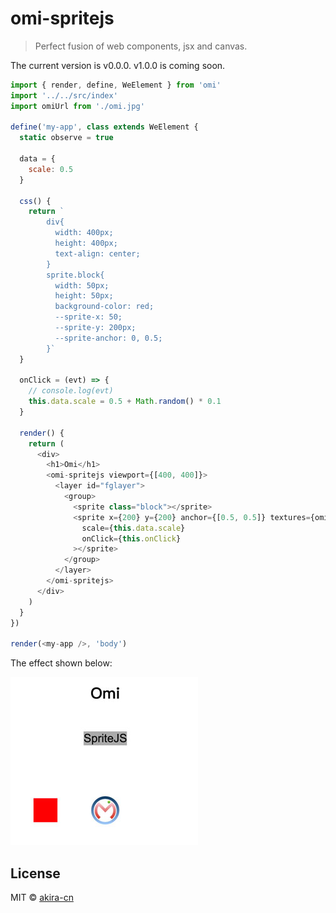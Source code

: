 # omi-spritejs

> Perfect fusion of web components, jsx and canvas.

The current version is v0.0.0. v1.0.0 is coming soon.

```js
import { render, define, WeElement } from 'omi'
import '../../src/index'
import omiUrl from './omi.jpg'

define('my-app', class extends WeElement {
  static observe = true

  data = {
    scale: 0.5
  }

  css() {
    return `
        div{
          width: 400px;
          height: 400px;
          text-align: center;
        }
        sprite.block{
          width: 50px;
          height: 50px;
          background-color: red;
          --sprite-x: 50;
          --sprite-y: 200px;
          --sprite-anchor: 0, 0.5;
        }`
  }

  onClick = (evt) => {
    // console.log(evt)
    this.data.scale = 0.5 + Math.random() * 0.1
  }

  render() {
    return (
      <div>
        <h1>Omi</h1>
        <omi-spritejs viewport={[400, 400]}>
          <layer id="fglayer">
            <group>
              <sprite class="block"></sprite>
              <sprite x={200} y={200} anchor={[0.5, 0.5]} textures={omiUrl}
                scale={this.data.scale}
                onClick={this.onClick}
              ></sprite>
            </group>
          </layer>
        </omi-spritejs>
      </div>
    )
  }
})

render(<my-app />, 'body')
```

The effect shown below:

![](./assets/omi-spritejs2.jpg)

## License

MIT © [akira-cn](https://github.com/akira-cn/)
